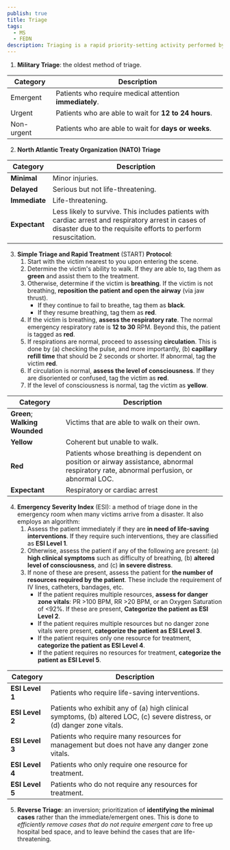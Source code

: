 ```yaml
---
publish: true
title: Triage
tags:
  - MS
  - FEDN
description: Triaging is a rapid priority-setting activity performed by nurses in emergent and even non-emergent conditions. It categorizes patients according to needs and allows for prioritization and delegation of resources.
---
```

1. **Military Triage**: the oldest method of triage.

| Category   | Description                                             |
| ---------- | ------------------------------------------------------- |
| Emergent   | Patients who require medical attention **immediately**. |
| Urgent     | Patients who are able to wait for **12 to 24 hours**.   |
| Non-urgent | Patients who are able to wait for **days or weeks**.    |

2. **North Atlantic Treaty Organization (NATO) Triage**

| Category      | Description                                                                                                                                                           |
| ------------- | --------------------------------------------------------------------------------------------------------------------------------------------------------------------- |
| **Minimal**   | Minor injuries.                                                                                                                                                       |
| **Delayed**   | Serious but not life-threatening.                                                                                                                                     |
| **Immediate** | Life-threatening.                                                                                                                                                     |
| **Expectant** | Less likely to survive. This includes patients with cardiac arrest and respiratory arrest in cases of disaster due to the requisite efforts to perform resuscitation. |

3. **Simple Triage and Rapid Treatment** (START) **Protocol**:
	1. Start with the victim nearest to you upon entering the scene.
	2. Determine the victim's ability to walk. If they are able to, tag them as **green** and assist them to the treatment.
	3. Otherwise, determine if the victim is **breathing**. If the victim is not breathing, **reposition the patient and open the airway** (via jaw thrust).
		- If they continue to fail to breathe, tag them as **black**.
		- If they resume breathing, tag them as **red**.
	4. If the victim is breathing, **assess the respiratory rate**. The normal emergency respiratory rate is **12 to 30** RPM. Beyond this, the patient is tagged as **red**.
	5. If respirations are normal, proceed to assessing **circulation**. This is done by (a) checking the pulse, and more importantly, (b) **capillary refill time** that should be 2 seconds or shorter. If abnormal, tag the victim **red**.
	6. If circulation is normal, **assess the level of consciousness**. If they are disoriented or confused, tag the victim as **red**.
	7. If the level of consciousness is normal, tag the victim as **yellow**.

| Category                       | Description                                                                                                                             |
| ------------------------------ | --------------------------------------------------------------------------------------------------------------------------------------- |
| **Green**; **Walking Wounded** | Victims that are able to walk on their own.                                                                                             |
| **Yellow**                     | Coherent but unable to walk.                                                                                                            |
| **Red**                        | Patients whose breathing is dependent on position or airway assistance, abnormal respiratory rate, abnormal perfusion, or abnormal LOC. |
| **Expectant**                  | Respiratory or cardiac arrest                                                                                                           |

4. **Emergency Severity Index** (ESI): a method of triage done in the emergency room when many victims arrive from a disaster. It also employs an algorithm:
	1. Assess the patient immediately if they are **in need of life-saving interventions**. If they require such interventions, they are classified as **ESI Level 1**.
	2. Otherwise, assess the patient if any of the following are present: (a) **high clinical symptoms** such as difficulty of breathing, (b) **altered level of consciousness**, and (c) **in severe distress**.
	3. If none of these are present, assess the patient for **the number of resources required by the patient**. These include the requirement of IV lines, catheters, bandages, etc.
		- If the patient requires multiple resources, **assess for danger zone vitals**: PR >100 BPM, RR >20 BPM, or an Oxygen Saturation of <92%. If these are present, **Categorize the patient as ESI Level 2**.
		- If the patient requires multiple resources but no danger zone vitals were present, **categorize the patient as ESI Level 3**.
		- If the patient requires only one resource for treatment, **categorize the patient as ESI Level 4**.
		- If the patient requires no resources for treatment, **categorize the patient as ESI Level 5**.

| Category        | Description                                                                                                              |
| --------------- | ------------------------------------------------------------------------------------------------------------------------ |
| **ESI Level 1** | Patients who require life-saving interventions.                                                                          |
| **ESI Level 2** | Patients who exhibit any of (a) high clinical symptoms, (b) altered LOC, (c) severe distress, or (d) danger zone vitals. |
| **ESI Level 3** | Patients who require many resources for management but does not have any danger zone vitals.                             |
| **ESI Level 4** | Patients who only require one resource for treatment.                                                                    |
| **ESI Level 5** | Patients who do not require any resources for treatment.                                                                 |

5. **Reverse Triage**: an inversion; prioritization of **identifying the minimal cases** rather than the immediate/emergent ones. This is done to *efficiently remove cases that do not require emergent care* to free up hospital bed space, and to leave behind the cases that are life-threatening.
